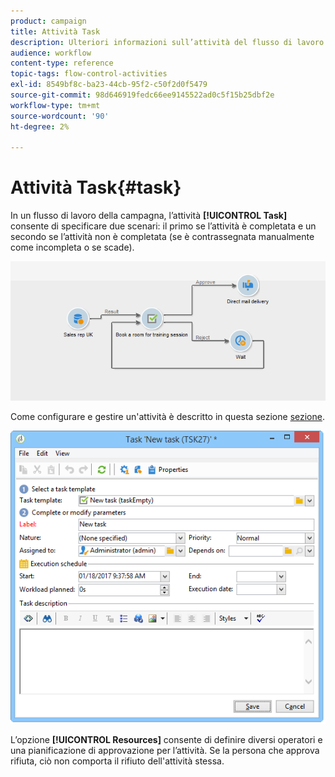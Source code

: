 ```yaml
---
product: campaign
title: Attività Task
description: Ulteriori informazioni sull’attività del flusso di lavoro Attività
audience: workflow
content-type: reference
topic-tags: flow-control-activities
exl-id: 8549bf8c-ba23-44cb-95f2-c50f2d0f5479
source-git-commit: 98d646919fedc66ee9145522ad0c5f15b25dbf2e
workflow-type: tm+mt
source-wordcount: '90'
ht-degree: 2%

---
```


# Attività Task{#task}

In un flusso di lavoro della campagna, l’attività **[!UICONTROL Task]** consente di specificare due scenari: il primo se l’attività è completata e un secondo se l’attività non è completata (se è contrassegnata manualmente come incompleta o se scade).

![](assets/mrm_task_in_workflow.png)

Come configurare e gestire un&#39;attività è descritto in questa sezione [sezione](../../campaign/using/creating-and-managing-tasks.md).

![](assets/wkf_task_activity.png)

L’opzione **[!UICONTROL Resources]** consente di definire diversi operatori e una pianificazione di approvazione per l’attività. Se la persona che approva rifiuta, ciò non comporta il rifiuto dell&#39;attività stessa.
